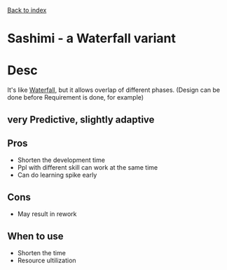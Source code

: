 [Back to index](../SDP_index.md)

# Sashimi - a Waterfall variant

# Desc
It's like [Waterfall](waterfall.md), but it allows overlap of different phases.
(Design can be done before Requirement is done, for example)

## very Predictive, slightly adaptive

## Pros
* Shorten the development time
* Ppl with different skill can work at the same time
* Can do learning spike early

## Cons 
* May result in rework

## When to use
* Shorten the time
* Resource ultilization
